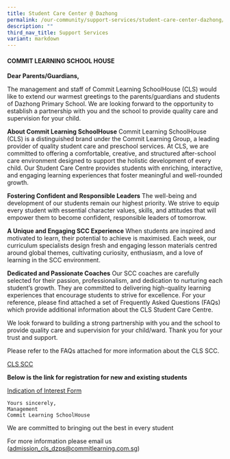 ```yaml
---
title: Student Care Center @ Dazhong
permalink: /our-community/support-services/student-care-center-dazhong/
description: ""
third_nav_title: Support Services
variant: markdown
---
```

#### COMMIT LEARNING SCHOOL HOUSE

**Dear Parents/Guardians,**

The management and staff of Commit Learning SchoolHouse (CLS) would like to extend our warmest greetings to the parents/guardians and students of Dazhong Primary School. We are looking forward to the opportunity to establish a partnership with you and the school to provide quality care and supervision for your child.

**About Commit Learning SchoolHouse**
Commit Learning SchoolHouse (CLS) is a distinguished brand under the Commit Learning Group, a leading provider of quality student care and preschool services. At CLS, we are committed to offering a comfortable, creative, and structured after-school care environment designed to support the holistic development of every child. Our Student Care Centre provides students with enriching, interactive, and engaging learning experiences that foster meaningful and well-rounded growth.

**Fostering Confident and Responsible Leaders**
The well-being and development of our students remain our highest priority. We strive to equip every student with essential character values, skills, and attitudes that will empower them to become confident, responsible leaders of tomorrow.

**A Unique and Engaging SCC Experience**
When students are inspired and motivated to learn, their potential to achieve is maximised. Each week, our curriculum specialists design fresh and engaging lesson materials centred around global themes, cultivating curiosity, enthusiasm, and a love of learning in the SCC environment.

**Dedicated and Passionate Coaches**
Our SCC coaches are carefully selected for their passion, professionalism, and dedication to nurturing each student’s growth. They are committed to delivering high-quality learning experiences that encourage students to strive for excellence.
For your reference, please find attached a set of Frequently Asked Questions (FAQs) which provide additional information about the CLS Student Care Centre.

We look forward to building a strong partnership with you and the school to provide quality care and supervision for your child/ward. Thank you for your trust and support.

Please refer to the FAQs attached for more information about the CLS SCC.

[CLS SCC](/files/Commit_Learning_SchoolHouse__CLS__Student_Care_Centre__SCC____2026_FAQs___Dazhong_Primary_School_docx.pdf)

**Below is the link for registration for new and existing students**

[Indication of Interest Form](/files/Dazhong_Primary_School_Interest_Link_.pdf)
```
Yours sincerely,
Management
Commit Learning SchoolHouse
```
We are committed to bringing out the best in every student

For more information please email us (admission_cls_dzps@commitlearning.com.sg)